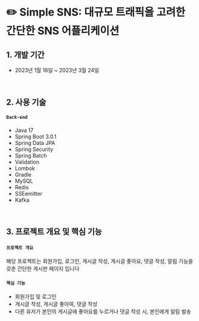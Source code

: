 # ✏️ Simple SNS: 대규모 트래픽을 고려한 간단한 SNS 어플리케이션

## 1. 개발 기간
- 2023년 1월 16일 ~ 2023년 3월 24일

</br>

## 2. 사용 기술
#### `Back-end`
  - Java 17
  - Spring Boot 3.0.1
  - Spring Data JPA
  - Spring Security
  - Spring Batch
  - Validation
  - Lombok
  - Gradle
  - MySQL
  - Redis
  - SSEemitter
  - Kafka

</br>

## 3. 프로젝트 개요 및 핵심 기능
#### `프로젝트 개요`
해당 프로젝트는 회원가입, 로그인, 게시글 작성, 게시글 좋아요, 댓글 작성, 알림 기능을 갖춘 간단한 게시판 페이지 입니다

#### `핵심 기능`
  - 회원가입 및 로그인
  - 게시글 작성, 게시글 좋아여, 댓글 작성
  - 다른 유저가 본인의 게시글에 좋아요를 누르거나 댓글 작성 시, 본인에게 알림 발송

</br>
